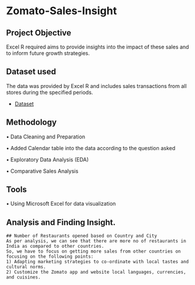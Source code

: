 # Zomato-Sales-Insight
## Project Objective
Excel R required aims to provide insights into the impact of these sales and to inform future growth strategies.
## Dataset used
The data was provided by Excel R and includes sales transactions from all stores during the specified periods.
-	<a href="https://github.com/Pravin12131/Zomato-Sales-Insight/blob/main/DATA.xlsx">Dataset</a>
## Methodology
•	Data Cleaning and Preparation

•	Added Calendar table into the data according to the question asked

•	Exploratory Data Analysis (EDA)

•	Comparative Sales Analysis
## Tools
•	Using Microsoft Excel for data visualization
## Analysis and Finding Insight.
    ## Number of Restaurants opened based on Country and City
 	As per analysis, we can see that there are more no of restaurants in India as compared to other countries. 
    So, we have to focus on getting more sales from other countries on focusing on the following points: 
 	1) Adapting marketing strategies to co-ordinate with local tastes and cultural norms.
 	2) Customize the Zomato app and website local languages, currencies, and cuisines.
  
